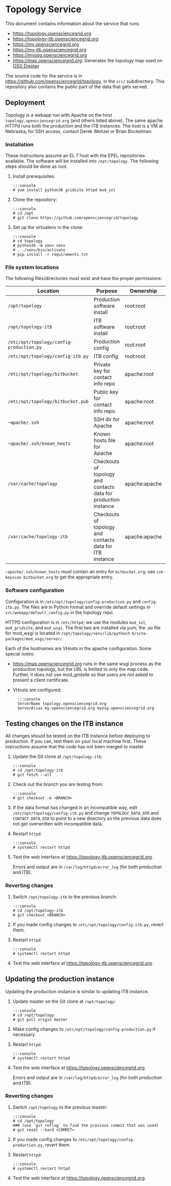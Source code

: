 Topology Service
================

This document contains information about the service that runs:

* <https://topology.opensciencegrid.org>
* <https://topology-itb.opensciencegrid.org>
* <https://my.opensciencegrid.org>
* <https://my-itb.opensciencegrid.org>
* <https://myosg.opensciencegrid.org>
* <https://map.opensciencegrid.org>: Generates the topology map used on [OSG Display](https://display.opensciencegrid.org)

The source code for the service is in <https://github.com/opensciencegrid/topology>, in the `src/` subdirectory.
This repository also contains the public part of the data that gets served.


Deployment
----------

Topology is a webapp run with Apache on the host `topology.opensciencegrid.org` (and others listed above).
The same apache HTTPd runs both the production and the ITB instances.
The host is a VM at Nebraska;
for SSH access, contact Derek Weitzel or Brian Bockelman.


### Installation

These instructions assume an EL 7 host with the EPEL repositories available.
The software will be installed into `/opt/topology`.
The following steps should be done as root.

1.  Install prerequisites:

        :::console
        # yum install python36 gridsite httpd mod_ssl

1.  Clone the repository:

        :::console
        # cd /opt
        # git clone https://github.com/opensciencegrid/topology

1.  Set up the virtualenv in the clone:

        :::console
        # cd topology
        # python36 -m venv venv
        # . ./venv/bin/activate
        # pip install -r requirements.txt


### File system locations

The following files/directories must exist and have the proper permissions:

| Location                                 | Purpose                                                         | Ownership     | Mode |
| --------                                 | -------                                                         | ---------     | ---- |
| `/opt/topology`                          | Production software install                                     | root:root     | 0644 |
| `/opt/topology-itb`                      | ITB software install                                            | root:root     | 0644 |
| `/etc/opt/topology/config-production.py` | Production config                                               | root:root     | 0644 |
| `/etc/opt/topology/config-itb.py`        | ITB config                                                      | root:root     | 0644 |
| `/etc/opt/topology/bitbucket`            | Private key for contact info repo                               | apache:root   | 0600 |
| `/etc/opt/topology/bitbucket.pub`        | Public key for contact info repo                                | apache:root   | 0644 |
| `~apache/.ssh`                           | SSH dir for Apache                                              | apache:root   | 0700 |
| `~apache/.ssh/known_hosts`               | Known hosts file for Apache                                     | apache:root   | 0644 |
| `/var/cache/topology`                    | Checkouts of topology and contacts data for production instance | apache:apache | 0755 |
| `/var/cache/topology-itb`                | Checkouts of topology and contacts data for ITB instance        | apache:apache | 0755 |

`~apache/.ssh/known_hosts` must contain an entry for `bitbucket.org`;
use `ssh-keyscan bitbucket.org` to get the appropriate entry.


### Software configuration

Configuration is in `/etc/opt/topology/config-production.py` and `config-itb.py`.
The files are in Python format and override default settings in `src/webapp/default_config.py` in the topology repo.

HTTPD configuration is in `/etc/httpd`; we use the modules `mod_ssl`, `mod_gridsite`, and `mod_wsgi`.
The first two are installed via yum;
the .so file for mod_wsgi is located in `/opt/topology/venv/lib/python3.6/site-packages/mod_wsgi/server/`.

Each of the hostnames are VHosts in the apache configuration.  Some special notes:

* <https://map.opensciencegrid.org> runs in the same wsgi process as the production topology, but the URL is limited to only the map code.  Further, it does not use mod_gridsite so that users are not asked to present a client certificate.
* VHosts are configured:

        :::console
        ServerName topology.opensciencegrid.org
        ServerAlias my.opensciencegrid.org myosg.opensciencegrid.org



Testing changes on the ITB instance
-----------------------------------

All changes should be tested on the ITB instance before deploying to production.
If you can, test them on your local machine first.
These instructions assume that the code has not been merged to master.

1.  Update the Git clone at `/opt/topology-itb`:

        :::console
        # cd /opt/topology-itb
        # git fetch --all

1.  Check out the branch you are testing from:

        :::console
        # git checkout -b <BRANCH>

1.  If the data format has changed in an incompatible way, edit `/etc/opt/topology/config-itb.py`
    and change `TOPOLOGY_DATA_DIR` and `CONTACT_DATA_DIR` to point to a new directory so the previous data
    does not get overwritten with incompatible data.

1.  Restart `httpd`:

        :::console
        # systemctl restart httpd

1.  Test the web interface at <https://topology-itb.opensciencegrid.org>.

    Errors and output are in `/var/log/httpd/error_log` (for both production and ITB).


### Reverting changes

1.  Switch `/opt/topology-itb` to the previous branch:

        :::console
        # cd /opt/topology-itb
        # git checkout <BRANCH>

1.  If you made config changes to `/etc/opt/topology/config-itb.py`, revert them.

1.  Restart `httpd`:

        :::console
        # systemctl restart httpd

1.  Test the web interface at <https://topology-itb.opensciencegrid.org>.



Updating the production instance
--------------------------------

Updating the production instance is similar to updating ITB instance.

1.  Update master on the Git clone at `/opt/topology`:

        :::console
        # cd /opt/topology
        # git pull origin master

1.  Make config changes to `/etc/opt/topology/config-production.py` if necessary.

1.  Restart `httpd`:

        :::console
        # systemctl restart httpd

1.  Test the web interface at <https://topology.opensciencegrid.org>.

    Errors and output are in `/var/log/httpd/error_log` (for both production and ITB).


### Reverting changes

1.  Switch `/opt/topology` to the previous master:

        :::console
        # cd /opt/topology
        ### (use `git reflog` to find the previous commit that was used)
        # git reset --hard <COMMIT>

1.  If you made config changes to `/etc/opt/topology/config-production.py`, revert them.

1.  Restart `httpd`:

        :::console
        # systemctl restart httpd

1.  Test the web interface at <https://topology.opensciencegrid.org>.



